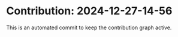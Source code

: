 # Contribution: 2024-12-27-14-56
This is an automated commit to keep the contribution graph active.
